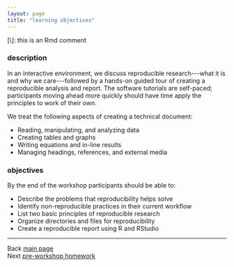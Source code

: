```yaml
---
layout: page
title: "learning objectives"
---
```


[\\]: this is an Rmd comment

### description 

In an interactive environment, we discuss reproducible research---what it is and why we care---followed by a hands-on guided tour of creating a reproducible analysis and report. The software tutorials are self-paced; participants moving ahead more quickly should have time apply the principles to work of their own. 

We treat the following aspects of creating a technical document: 

- Reading, manipulating, and analyzing data 
- Creating tables and graphs 
- Writing equations and in-line results 
- Managing headings, references, and external media 

###  objectives 

By the end of the workshop participants should be able to: 

- Describe the problems that reproducibility helps solve 
- Identify non-reproducible practices in their current workflow 
- List two basic principles of reproducible research 
- Organize directories and files for reproducibility 
- Create a reproducible report using R and RStudio


---
Back [main page](../index.html)<br>
Next [pre-workshop homework](102_pre-hw.html)


